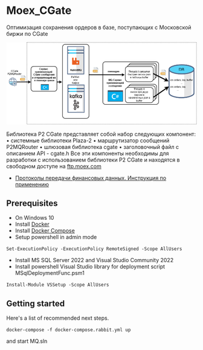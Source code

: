 # Moex_CGate

Оптимизация сохранения ордеров в базе, поступающих с Московской биржи по CGate

![Многопоточная архитектура сохранения ордеров moex в базе](./doc/schema.png)

 Библиотека P2 CGate представляет собой набор следующих компонент:
 • системные библиотеки Plaza-2
 • маршрутизатор сообщений P2MQRouter
 • шлюзовая библиотека cgate
 • заголовочный файл с описанием API - cgate.h
 Все эти компоненты необходимы для разработки с использованием библиотеки P2 CGate
 и находятся в свободном доступе на [ftp.moex.com](https://ftp.moex.com/pub/ClientsAPI/Spectra/CGate)

- [Протоколы передачи финансовых данных. Инструкция по применению](https://habr.com/ru/companies/moex/articles/261369/)

## Prerequisites

- On Windows 10
- Install [Docker](https://www.docker.com/)
- Install [Docker Compose](https://docs.docker.com/compose/install/)
- Setup powershell in admin mode

```
Set-ExecutionPolicy -ExecutionPolicy RemoteSigned -Scope AllUsers
```

- Install  MS SQL Server 2022 and Visual Studio Community 2022
- Install powershell Visual Studio library for deployment script MSqlDeploymentFunc.psm1

```
Install-Module VSSetup -Scope AllUsers
```

## Getting started

 Here's a list of recommended next steps.

```
docker-compose -f docker-compose.rabbit.yml up
```

and start MQ.sln

